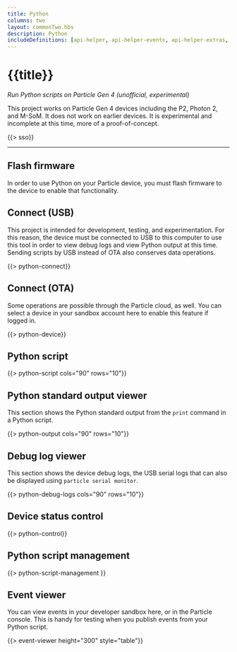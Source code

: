 ```yaml
---
title: Python
columns: two
layout: commonTwo.hbs
description: Python
includeDefinitions: [api-helper, api-helper-events, api-helper-extras, api-helper-usb, codemirror, python]
---
```


# {{title}}

*Run Python scripts on Particle Gen 4 (unofficial, experimental)*

This project works on Particle Gen 4 devices including the P2, Photon 2, and M-SoM. It does not work on earlier devices. It is experimental and incomplete at this time, more of a proof-of-concept.

{{> sso}}

---

## Flash firmware

In order to use Python on your Particle device, you must flash firmware to the device to enable that functionality.

## Connect (USB)

This project is intended for development, testing, and experimentation. For this reason, the device must be connected 
to USB to this computer to use this tool in order to view debug logs and view Python output at this time. Sending
scripts by USB instead of OTA also conserves data operations.

{{> python-connect}}

## Connect (OTA)

Some operations are possible through the Particle cloud, as well. You can select a device in your sandbox
account here to enable this feature if logged in.

{{> python-device}}

## Python script

{{> python-script cols="90" rows="10"}}

## Python standard output viewer

This section shows the Python standard output from the `print` command in a Python script.

{{> python-output cols="90" rows="10"}}


## Debug log viewer

This section shows the device debug logs, the USB serial logs that can also be displayed using `particle serial monitor`.

{{> python-debug-logs cols="90" rows="10"}}

## Device status control

{{> python-control}}

## Python script management

{{> python-script-management }}


## Event viewer

You can view events in your developer sandbox here, or in the Particle console. This is handy for testing when you publish events from your Python script.

{{> event-viewer height="300" style="table"}}




